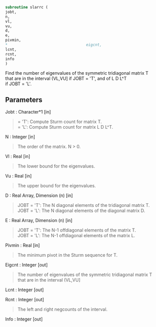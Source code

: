 ```fortran  
subroutine slarrc (  
jobt,  
n,  
vl,  
vu,  
d,  
e,  
pivmin,  
*                                   eigcnt,  
lcnt,  
rcnt,  
info  
)  
```  
  
Find the number of eigenvalues of the symmetric tridiagonal matrix T  
that are in the interval (VL,VU] if JOBT = 'T', and of L D L^T  
if JOBT = 'L'.  
  
## Parameters  
Jobt : Character*1 [in]  
> = 'T':  Compute Sturm count for matrix T.  
> = 'L':  Compute Sturm count for matrix L D L^T.  
  
N : Integer [in]  
> The order of the matrix. N > 0.  
  
Vl : Real [in]  
> The lower bound for the eigenvalues.  
  
Vu : Real [in]  
> The upper bound for the eigenvalues.  
  
D : Real Array, Dimension (n) [in]  
> JOBT = 'T': The N diagonal elements of the tridiagonal matrix T.  
> JOBT = 'L': The N diagonal elements of the diagonal matrix D.  
  
E : Real Array, Dimension (n) [in]  
> JOBT = 'T': The N-1 offdiagonal elements of the matrix T.  
> JOBT = 'L': The N-1 offdiagonal elements of the matrix L.  
  
Pivmin : Real [in]  
> The minimum pivot in the Sturm sequence for T.  
  
Eigcnt : Integer [out]  
> The number of eigenvalues of the symmetric tridiagonal matrix T  
> that are in the interval (VL,VU]  
  
Lcnt : Integer [out]  
  
Rcnt : Integer [out]  
> The left and right negcounts of the interval.  
  
Info : Integer [out]  
  
